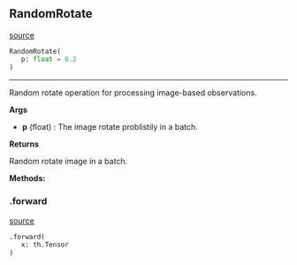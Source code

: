 #


## RandomRotate
[source](https://github.com/RLE-Foundation/Hsuanwu/blob/main/hsuanwu/xplore/augmentation/random_rotate.py/#L6)
```python 
RandomRotate(
   p: float = 0.2
)
```


---
Random rotate operation for processing image-based observations.


**Args**

* **p** (float) : The image rotate problistily in a batch.


**Returns**

Random rotate image in a batch.


**Methods:**


### .forward
[source](https://github.com/RLE-Foundation/Hsuanwu/blob/main/hsuanwu/xplore/augmentation/random_rotate.py/#L20)
```python
.forward(
   x: th.Tensor
)
```

